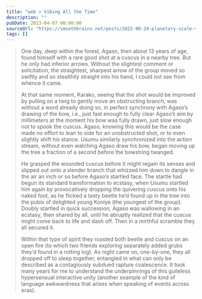 ```yaml
---
title: "web > Vibing All the Time"
description: ""
pubDate: 2023-04-07 00:00:00
sourceUrl: "https://smoothbrains.net/posts/2022-08-24-planetary-scale-vibe-collapse.html"
tags: []
---
```


> One day, deep within the forest, Agaso, then about 13 years of age, found himself with a rare good shot at a cuscus in a nearby tree. But he only had inferior arrows. Without the slightest comment or solicitation, the straightest, sharpest arrow of the group moved so swiftly and so stealthily straight into his hand, I could not see from whence it came.
> 
> At that same moment, Karako, seeing that the shot would be improved by pulling on a twig to gently move an obstructing branch, was without a word already doing so, in perfect synchrony with Agaso’s drawing of the bow, i.e., just fast enough to fully clear Agaso’s aim by millimeters at the moment his bow was fully drawn, just slow enough not to spook the cuscus. Agaso, knowing this would be the case made no effort to lean to side for an unobstructed shot, or to even slightly shift his stance. Usumu similarly synchronized into the action stream, without even watching Agaso draw his bow, began moving up the tree a fraction of a second before the bowstring twanged.
> 
> He grasped the wounded cuscus before it might regain its senses and slipped out onto a slender branch that whizzed him down to dangle in the air an inch or so before Agaso’s startled face. The startle had begun its standard transformation to ecstasy, when Usumu startled him again by provocatively dropping the quivering cuscus onto his naked foot, as he flicked a tasty beetle he’d found up in the tree into the pubis of delighted young Koniye (the youngest of the group). Doubly startled in quick succession, Agaso was wallowing in an ecstasy, then shared by all, until he abruptly realized that the cuscus might come back to life and dash off. Then in a mirthful scramble they all secured it.
> 
> Within that type of spirit they roasted both beetle and cuscus on an open fire (to which two friends exploring separately added grubs they’d found in a rotting log). As night came on, one-by-one, they all dropped off to sleep together, entangled in what can only be described as a contagiously subdued rapture coalescence. It took many years for me to understand the underpinnings of this guileless hypersensual interactive unity (another example of the kind of language awkwardness that arises when speaking of events across eras).
